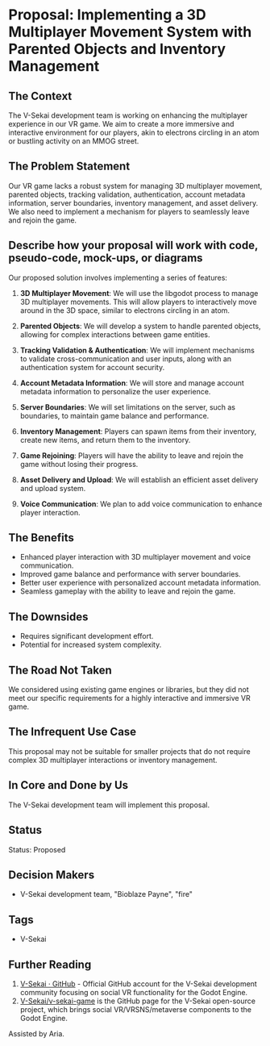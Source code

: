 # Proposal: Implementing a 3D Multiplayer Movement System with Parented Objects and Inventory Management

## The Context

The V-Sekai development team is working on enhancing the multiplayer experience in our VR game. We aim to create a more immersive and interactive environment for our players, akin to electrons circling in an atom or bustling activity on an MMOG street.

## The Problem Statement

Our VR game lacks a robust system for managing 3D multiplayer movement, parented objects, tracking validation, authentication, account metadata information, server boundaries, inventory management, and asset delivery. We also need to implement a mechanism for players to seamlessly leave and rejoin the game.

## Describe how your proposal will work with code, pseudo-code, mock-ups, or diagrams

Our proposed solution involves implementing a series of features:

1. **3D Multiplayer Movement**: We will use the libgodot process to manage 3D multiplayer movements. This will allow players to interactively move around in the 3D space, similar to electrons circling in an atom.

2. **Parented Objects**: We will develop a system to handle parented objects, allowing for complex interactions between game entities.

3. **Tracking Validation & Authentication**: We will implement mechanisms to validate cross-communication and user inputs, along with an authentication system for account security.

4. **Account Metadata Information**: We will store and manage account metadata information to personalize the user experience.

5. **Server Boundaries**: We will set limitations on the server, such as boundaries, to maintain game balance and performance.

6. **Inventory Management**: Players can spawn items from their inventory, create new items, and return them to the inventory.

7. **Game Rejoining**: Players will have the ability to leave and rejoin the game without losing their progress.

8. **Asset Delivery and Upload**: We will establish an efficient asset delivery and upload system.

9. **Voice Communication**: We plan to add voice communication to enhance player interaction.

## The Benefits

- Enhanced player interaction with 3D multiplayer movement and voice communication.
- Improved game balance and performance with server boundaries.
- Better user experience with personalized account metadata information.
- Seamless gameplay with the ability to leave and rejoin the game.

## The Downsides

- Requires significant development effort.
- Potential for increased system complexity.

## The Road Not Taken

We considered using existing game engines or libraries, but they did not meet our specific requirements for a highly interactive and immersive VR game.

## The Infrequent Use Case

This proposal may not be suitable for smaller projects that do not require complex 3D multiplayer interactions or inventory management.

## In Core and Done by Us

The V-Sekai development team will implement this proposal.

## Status

Status: Proposed <!-- Draft | Proposed | Rejected | Accepted | Deprecated | Superseded by -->

## Decision Makers

- V-Sekai development team, "Bioblaze Payne", "fire"

## Tags

- V-Sekai

## Further Reading

1. [V-Sekai · GitHub](https://github.com/v-sekai) - Official GitHub account for the V-Sekai development community focusing on social VR functionality for the Godot Engine.
2. [V-Sekai/v-sekai-game](https://github.com/v-sekai/v-sekai-game) is the GitHub page for the V-Sekai open-source project, which brings social VR/VRSNS/metaverse components to the Godot Engine.

Assisted by Aria.
